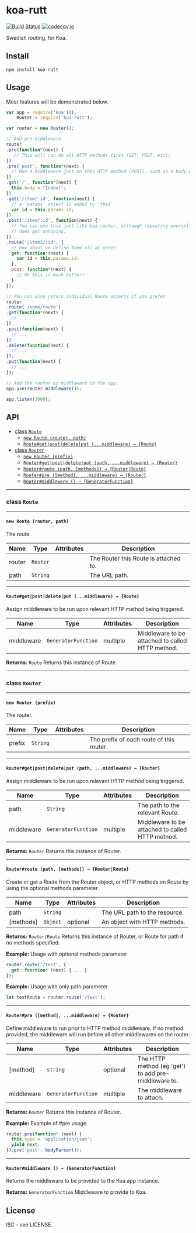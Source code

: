 # koa-rutt

[![Build Status](https://travis-ci.org/bbqsrc/koa-rutt.svg?branch=master)](https://travis-ci.org/bbqsrc/koa-rutt) [![codecov.io](http://codecov.io/github/bbqsrc/koa-rutt/coverage.svg?branch=master)](http://codecov.io/github/bbqsrc/koa-rutt?branch=master)

Swedish routing, for Koa.

## Install

`npm install koa-rutt`

## Usage

Most features will be demonstrated below.

```javascript
var app = require('koa')();
    Router = require('koa-rutt');

var router = new Router();

// Add pre-middleware.
router
.pre(function*(next) {
   // This will run on all HTTP methods first (GET, POST, etc);
})
.pre('post', function*(next) {
  // Run a middleware just on this HTTP method (POST), such as a body parser
})
.get('/', function*(next) {
  this.body = "Index!";
})
.get('/item/:id', function(next) {
  // a `params` object is added to `this`.
  var id = this.params.id;
})
.post('/item/:id', function(next) {
  // You can use this just like koa-router, although repeating yourself
  // does get annoying.
})
.route('/item2/:id', {
  // How about we define them all at once?
  get: function*(next) {
    var id = this.params.id;
  },
  post: function*(next) {
    // Oh this is much better!
  }
});

// You can also return individual Route objects if you prefer
router
.route('/some/route')
.get(function*(next) {
  // ...
})
.post(function(next) {
  // ...
})
.delete(function(next) {
  // ...
}),
.put(function(next) {
  // ...
});

// Add the router as middleware to the app.
app.use(router.middleware());

app.listen(3000);
```

## API

- [class `Route`](#class-route)
  - [`new Route (router, path)`](#new-route-router-path)
  - [`Route#get|post|delete|put (...middleware) → {Route}`](#routegetpostdeleteput-middleware--route)
- [class `Router`](#class-router)
  - [`new Router (prefix)`](#new-router-prefix)
  - [`Router#get|post|delete|put (path, ...middleware) → {Router}`](#routergetpostdeleteput-path-middleware--router)
  - [`Router#route (path, [methods]) → {Router|Route}`](#routerroute-path-methods--routerroute)
  - [`Router#pre ([method], ...middleware) → {Router}`](#routerpre-method-middleware--router)
  - [`Router#middleware () → {GeneratorFunction}`](#routermiddleware---generatorfunction)

---

### class `Route`

---

#### `new Route (router, path)`

The route.

| Name | Type | Attributes | Description |
| ---- | ---- | ---------- | ----------- |
| router | `Router` |  | The Router this Route is attached to. |
| path | `String` |  | The URL path. |

---

#### `Route#get|post|delete|put (...middleware) → {Route}`

Assign middleware to be run upon relevant HTTP method being triggered.

| Name | Type | Attributes | Description |
| ---- | ---- | ---------- | ----------- |
| middleware | `GeneratorFunction` | multiple | Middleware to be attached to called HTTP method. |

**Returns:** `Route` Returns this instance of Route.

---

### class `Router`

---

#### `new Router (prefix)`

The router.

| Name | Type | Attributes | Description |
| ---- | ---- | ---------- | ----------- |
| prefix | `String` |  | The prefix of each route of this router. |

---

#### `Router#get|post|delete|put (path, ...middleware) → {Router}`

Assign middleware to be run upon relevant HTTP method being triggered.

| Name | Type | Attributes | Description |
| ---- | ---- | ---------- | ----------- |
| path | `String` |  | The path to the relevant Route. |
| middleware | `GeneratorFunction` | multiple | Middleware to be attached to called HTTP method. |

**Returns:** `Router` Returns this instance of Router.

---

#### `Router#route (path, [methods]) → {Router|Route}`

Create or get a Route from the Router object, or HTTP methods on Route
by using the optional methods parameter.

| Name | Type | Attributes | Description |
| ---- | ---- | ---------- | ----------- |
| path | `String` |  | The URL path to the resource. |
| [methods] | `Object` | optional | An object with HTTP methods. |

**Returns:** `Router|Route` Returns this instance of Router, or Route for path                         if no methods specified.

**Example:** Usage with optional methods parameter

```javascript
router.route('/test', {
  get: function* (next) { ... }
});
```

**Example:** Usage with only path parameter

```javascript
let testRoute = router.route('/test');
```

---

#### `Router#pre ([method], ...middleware) → {Router}`

Define middleware to run prior to HTTP method middleware. If no method
provided, the middleware will run before all other middlewares on the router.

| Name | Type | Attributes | Description |
| ---- | ---- | ---------- | ----------- |
| [method] | `string` | optional | The HTTP method (eg 'get') to add pre-middleware to. |
| middleware | `GeneratorFunction` | multiple | The middleware to attach. |

**Returns:** `Router` Returns this instance of Router.

**Example:** Example of #pre usage.

```javascript
router.pre(function* (next) {
  this.type = 'application/json';
  yield next;
}).pre('post', bodyParser());
```

---

#### `Router#middleware () → {GeneratorFunction}`

Returns the middleware to be provided to the Koa app instance.

**Returns:** `GeneratorFunction` Middleware to provide to Koa.

## License

ISC - see LICENSE.
